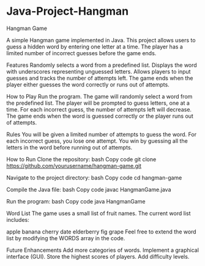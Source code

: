 # Java-Project-Hangman
Hangman Game

A simple Hangman game implemented in Java. This project allows users to guess a hidden word by entering one letter at a time. The player has a limited number of incorrect guesses before the game ends.

Features
Randomly selects a word from a predefined list.
Displays the word with underscores representing unguessed letters.
Allows players to input guesses and tracks the number of attempts left.
The game ends when the player either guesses the word correctly or runs out of attempts.

How to Play
Run the program.
The game will randomly select a word from the predefined list.
The player will be prompted to guess letters, one at a time.
For each incorrect guess, the number of attempts left will decrease.
The game ends when the word is guessed correctly or the player runs out of attempts.


Rules
You will be given a limited number of attempts to guess the word.
For each incorrect guess, you lose one attempt.
You win by guessing all the letters in the word before running out of attempts.


How to Run
Clone the repository:
bash
Copy code
git clone https://github.com/yourusername/hangman-game.git


Navigate to the project directory:
bash
Copy code
cd hangman-game


Compile the Java file:
bash
Copy code
javac HangmanGame.java


Run the program:
bash
Copy code
java HangmanGame


Word List
The game uses a small list of fruit names. The current word list includes:

apple
banana
cherry
date
elderberry
fig
grape
Feel free to extend the word list by modifying the WORDS array in the code.

Future Enhancements
Add more categories of words.
Implement a graphical interface (GUI).
Store the highest scores of players.
Add difficulty levels.

